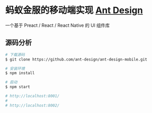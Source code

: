 #  蚂蚁金服的移动端实现 [Ant Design](https://mobile.ant.design/)

一个基于 Preact / React / React Native 的 UI 组件库

## 源码分析

```sh
# 下载源码
$ git clone https://github.com/ant-design/ant-design-mobile.git

# 安装环境
$ npm install

# 启动
$ npm start

# http://localhost:8001/
#
# http://localhost:8002/
```
